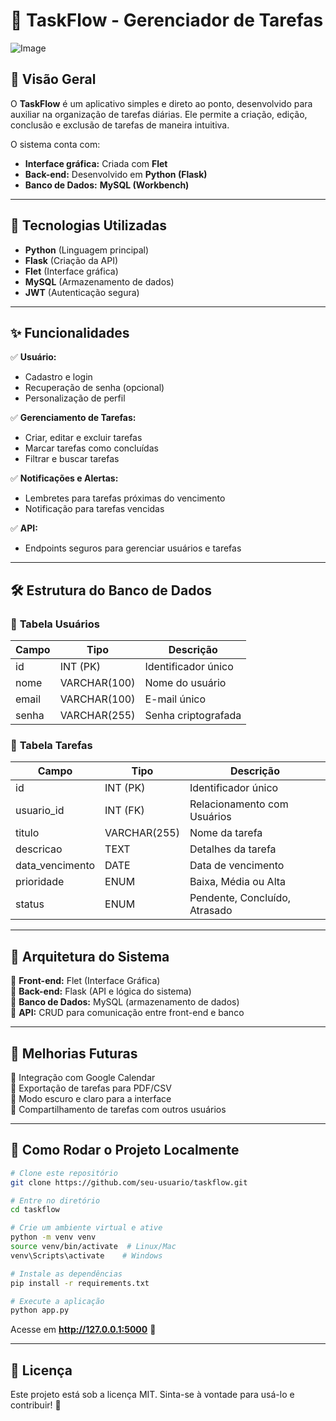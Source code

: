 # 🚀 TaskFlow - Gerenciador de Tarefas

![Image](https://github.com/user-attachments/assets/10c40bdb-2f9c-4b19-81c2-9832f6a70b67)

## 📖 Visão Geral
O **TaskFlow** é um aplicativo simples e direto ao ponto, desenvolvido para auxiliar na organização de tarefas diárias. Ele permite a criação, edição, conclusão e exclusão de tarefas de maneira intuitiva.

O sistema conta com:
- **Interface gráfica:** Criada com **Flet**
- **Back-end:** Desenvolvido em **Python (Flask)**
- **Banco de Dados:** **MySQL (Workbench)**

---
## 🚀 Tecnologias Utilizadas
- **Python** (Linguagem principal)
- **Flask** (Criação da API)
- **Flet** (Interface gráfica)
- **MySQL** (Armazenamento de dados)
- **JWT** (Autenticação segura)

---
## ✨ Funcionalidades
✅ **Usuário:**
- Cadastro e login
- Recuperação de senha (opcional)
- Personalização de perfil

✅ **Gerenciamento de Tarefas:**
- Criar, editar e excluir tarefas
- Marcar tarefas como concluídas
- Filtrar e buscar tarefas

✅ **Notificações e Alertas:**
- Lembretes para tarefas próximas do vencimento
- Notificação para tarefas vencidas

✅ **API:**
- Endpoints seguros para gerenciar usuários e tarefas

---
## 🛠 Estrutura do Banco de Dados
### 📂 **Tabela Usuários**
| Campo  | Tipo         | Descrição              |
|--------|------------|----------------------|
| id     | INT (PK)   | Identificador único  |
| nome   | VARCHAR(100) | Nome do usuário  |
| email  | VARCHAR(100) | E-mail único       |
| senha  | VARCHAR(255) | Senha criptografada |

### 📂 **Tabela Tarefas**
| Campo          | Tipo       | Descrição                     |
|---------------|-----------|-----------------------------|
| id           | INT (PK)  | Identificador único       |
| usuario_id   | INT (FK)  | Relacionamento com Usuários |
| titulo       | VARCHAR(255) | Nome da tarefa |
| descricao    | TEXT      | Detalhes da tarefa |
| data_vencimento | DATE | Data de vencimento |
| prioridade   | ENUM     | Baixa, Média ou Alta |
| status       | ENUM     | Pendente, Concluído, Atrasado |

---
## 🎯 Arquitetura do Sistema
📌 **Front-end:** Flet (Interface Gráfica)  
📌 **Back-end:** Flask (API e lógica do sistema)  
📌 **Banco de Dados:** MySQL (armazenamento de dados)  
📌 **API:** CRUD para comunicação entre front-end e banco  

---
## 🔮 Melhorias Futuras
🔹 Integração com Google Calendar  
🔹 Exportação de tarefas para PDF/CSV  
🔹 Modo escuro e claro para a interface  
🔹 Compartilhamento de tarefas com outros usuários  

---
## 📌 Como Rodar o Projeto Localmente
```bash
# Clone este repositório
git clone https://github.com/seu-usuario/taskflow.git

# Entre no diretório
cd taskflow

# Crie um ambiente virtual e ative
python -m venv venv
source venv/bin/activate  # Linux/Mac
venv\Scripts\activate    # Windows

# Instale as dependências
pip install -r requirements.txt

# Execute a aplicação
python app.py
```
Acesse em **http://127.0.0.1:5000** 🚀

---
## 📜 Licença
Este projeto está sob a licença MIT. Sinta-se à vontade para usá-lo e contribuir! 🎯

